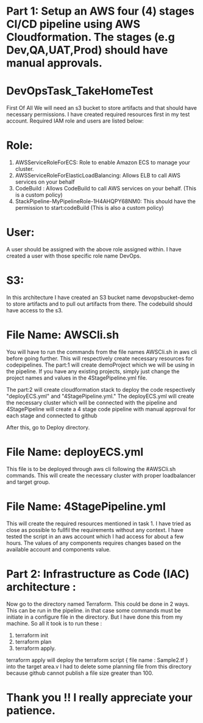 # Part 1: Setup an AWS four (4) stages CI/CD pipeline using AWS Cloudformation. The stages (e.g Dev,QA,UAT,Prod) should have manual approvals.

# DevOpsTask_TakeHomeTest

First Of All
We will need an s3 bucket to store artifacts and that should have necessary permissions. I have created required resources first in my test account.
Required IAM role and users are listed below:
# Role:
1. AWSServiceRoleForECS:	Role to enable Amazon ECS to manage your cluster.
2. AWSServiceRoleForElasticLoadBalancing:   Allows ELB to call AWS services on your behalf
3. CodeBuild :  Allows CodeBuild to call AWS services on your behalf. (This is a custom policy)
4. StackPipeline-MyPipelineRole-1H4AHQPY68NM0:  This should have the permission to start:codeBuild (This is also a custom policy)

# User:
A user should be assigned with the above role assigned within. I have created a user with those specific role name DevOps.

# S3:
In this architecture I have created an S3 bucket name devopsbucket-demo to store artifacts and to pull out artifacts from there. The codebuild should have access to the s3.


# File Name: AWSCli.sh
You will have to run the commands from the file names AWSCli.sh in aws cli before going further. This will respectively create necessary resources for codepipelines.
The part:1 will create demoProject which we will be using in the pipeline. If you have any existing projects, simply just change the project names and values in the 4StagePipeline.yml file.

The part:2 will create cloudformation stack to deploy the code respectively "deployECS.yml" and "4StagePipeline.yml." The deployECS.yml will create the necessary cluster which will be connected with the pipeline and 4StagePipeline will create a 4 stage code pipeline with manual approval for each stage and connected to github

After this, go to Deploy directory.

# File Name: deployECS.yml
This file is to be deployed through aws cli following the #AWSCli.sh commands.
This will create the necessary cluster with proper loadbalancer and target group.

# File Name: 4StagePipeline.yml
This will create the required resources mentioned in task 1. I have tried as close as possible to fullfil the requirements without any context. I have tested the script in an aws account which I had access for about a few hours. The values of any components requires changes based on the available account and components value.


# Part 2: Infrastructure as Code (IAC) architecture :

Now go to the directory named Terraform. This could be done in 2 ways. This can be run in the pipeline. in that case some commands must be initiate in a configure file in the directory. But I have done this from my machine. So all it took is to run these :
 1. terraform init
 2. terraform plan
 3. terraform apply.

 terraform apply will deploy the terraform script { file name : Sample2.tf } into the target area.v
 I had to delete some planning file from this directory because github cannot publish a file size greater than 100.

 # Thank you !! I really appreciate your patience.
